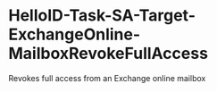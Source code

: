 # HelloID-Task-SA-Target-ExchangeOnline-MailboxRevokeFullAccess
Revokes full access from an Exchange online mailbox
